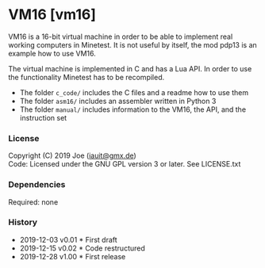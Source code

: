 # VM16 [vm16]

VM16 is a 16-bit virtual machine in order to be able to implement real working computers in Minetest.
It is not useful by itself, the mod pdp13 is an example how to use VM16.

The virtual machine is implemented in C and has a Lua API. In order to use the functionality
Minetest has to be recompiled.

 - The folder `c_code/` includes the C files and a readme how to use them
 - The folder `asm16/` includes an assembler written in Python 3
 - The folder `manual/` includes information to the VM16, the API, and the instruction set

### License
Copyright (C) 2019 Joe (iauit@gmx.de)  
Code: Licensed under the GNU GPL version 3 or later. See LICENSE.txt  


### Dependencies  
Required: none  


### History  
- 2019-12-03  v0.01  * First draft
- 2019-12-15  v0.02  * Code restructured
- 2019-12-28  v1.00  * First release

